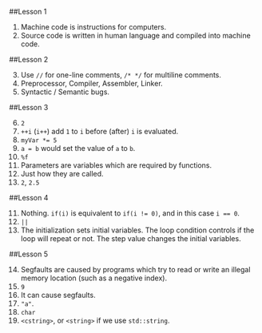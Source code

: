 ﻿##Lesson 1

1. Machine code is instructions for computers.
2. Source code is written in human language and compiled into machine code.

##Lesson 2

3. Use `//` for one-line comments, `/* */` for multiline comments.
4. Preprocessor, Compiler, Assembler, Linker.
5. Syntactic / Semantic bugs.

##Lesson 3

6. `2`
7. `++i` (`i++`) add `1` to `i` before (after) `i` is evaluated.
8. `myVar *= 5`
9. `a = b` would set the value of `a` to `b`.
10. `%f`
11. Parameters are variables which are required by functions.
12. Just how they are called.
13. `2`, `2.5`

##Lesson 4

11. Nothing. `if(i)` is equivalent to `if(i != 0)`, and in this case `i == 0`.
12. `||`
13. The initialization sets initial variables. The loop condition controls if the loop will repeat or not. The step value changes the initial variables.

##Lesson 5

14. Segfaults are caused by programs which try to read or write an illegal memory location (such as a negative index).
15. `9`
16. It can cause segfaults.
17. `"a"`.
18. `char`
19. `<cstring>`, or `<string>` if we use `std::string`.



   


